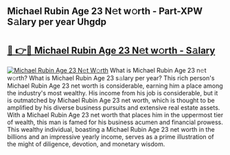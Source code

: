 ## Michael Rubin Age 23 N𝚎t w𝚘rth - Part-XPW S𝚊lary per year Uhgdp

# <h2><a href="http://gc08ppm.nevu.top/?p=Michael+Rubin+Age+23">🔗 👉🔴 Michael Rubin Age 23 N𝚎t w𝚘rth - S𝚊lary</a></h2>

[![Michael Rubin Age 23 N𝚎t W𝚘rth](https://i.imgur.com/Oavwk0R.jpeg)](http://gc08ppm.nevu.top/?p=Michael+Rubin+Age+23)
What is Michael Rubin Age 23 n𝚎t w𝚘rth? What is Michael Rubin Age 23 s𝚊lary per year?
This rich person's Michael Rubin Age 23 net worth is considerable, earning him a place among the industry's most wealthy. His income from his job is considerable, but it is outmatched by Michael Rubin Age 23 net worth, which is thought to be amplified by his diverse business pursuits and extensive real estate assets. With a Michael Rubin Age 23 net worth that places him in the uppermost tier of wealth, this man is famed for his business acumen and financial prowess. This wealthy individual, boasting a Michael Rubin Age 23 net worth in the billions and an impressive yearly income, serves as a prime illustration of the might of diligence, devotion, and monetary wisdom.
